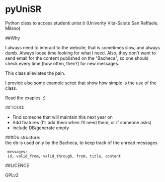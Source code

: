 pyUniSR
=======

Python class to access studenti.unisr.it (Univerity Vita-Salute San Raffaele, Milano)

##Why

I always need to interact to the website, that is sometimes slow, and always dumb. Always loose time looking for what I need. Also, they don't want to send email for the content published on the "Bacheca", so one should check every time (how often, then?) for new messages.

This class alleviates the pain.

I provide also some example script that show how simple is the use of the class.

Read the exaples. :)

##TODO:

-	Find someone that will maintain this next year on
-	Add features (I'll add them when I'll need them, or if someone asks)
-	Include DB/generate empty

###Db structure:  
the db is used only by the Bacheca, to keep track of the unread messages

```
 messages:
 id, valid_from, valid_through, from, title, content
```

##LICENCE

GPLv2
